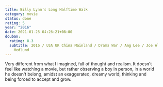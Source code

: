 ```yaml
---
title: Billy Lynn's Long Halftime Walk
category: movie
status: done
rating: 5
year: "2016"
date: 2021-01-25 04:26:21+08:00
douban:
  rating: 8.3
  subtitle: 2016 / USA UK China Mainland / Drama War / Ang Lee / Joe Alwyn Garrett
    Hedlund
---
```


Very different from what I imagined, full of thought and realism. It doesn't feel like watching a movie, but rather observing a boy in person, in a world he doesn't belong, amidst an exaggerated, dreamy world, thinking and being forced to accept and grow.
